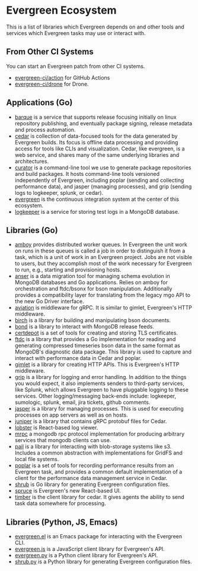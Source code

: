 # Evergreen Ecosystem

This is a list of libraries which Evergreen depends on and other tools and services
which Evergreen tasks may use or interact with.

## From Other CI Systems
You can start an Evergreen patch from other CI systems.
* [evergreen-ci/action](https://github.com/evergreen-ci/action) for GitHub Actions
* [evergreen-ci/drone](https://github.com/evergreen-ci/drone/) for Drone.

## Applications (Go)
* [barque](https://github.com/evergreen-ci/barque) is a service that supports release
  focusing initially on linux repository publishing, and eventually package signing, 
  release metadata and process automation.
* [cedar](https://github.com/evergreen-ci/cedar) is collection of data-focused
  tools for the data generated by Evergreen builds. Its focus is offline data
  processing and providing access for tools like CLIs and visualization. Cedar,
  like evergreen, is a web service, and shares many of the same underlying
  libraries and architectures.
* [curator](https://github.com/mongodb/curator) is a command-line tool we use to
  generate package repositories and build packages. It hosts command-line tools
  versioned independently of Evergreen, including poplar (sending and collecting
  performance data), and jasper (managing processes), and grip (sending logs to
  logkeeper, splunk, or cedar).
* [evergreen](https://github.com/evergreen-ci/evergreen) is the continuous
  integration system at the center of this ecosystem.
* [logkeeper](https://github.com/evergreen-ci/logkeeper) is a service for
  storing test logs in a MongoDB database.

## Libraries (Go)
* [amboy](https://github.com/mongodb/amboy) provides distributed worker queues.
  In Evergreen the unit work on runs in these queues is called a job in order to
  distinguish it from a task, which is a unit of work in an Evergreen project.
  Jobs are not visible to users, but they accomplish most of the work necessary
  for Evergreen to run, e.g., starting and provisioning hosts.
* [anser](https://github.com/mongodb/anser) is a data migration tool for managing
  schema evolution in MongoDB databases and Go applications. Relies on amboy
  for orchestration and ftdc/bsonx for bson manipulation. Additionally provides a
  compatibility layer for translating from the legacy mgo API to the new Go
  Driver interface.
* [aviation](https://github.com/evergreen-ci/aviation) is middleware for gRPC.
  It is similar to gimlet, Evergreen's HTTP middleware.
* [birch](https://github.com/evergreen-ci/bich) is a library for building and manipulating bson documents.
* [bond](https://github.com/evergreen-ci/bond) is a library to interact with MongoDB
  release feeds.
* [certdepot](https://github.com/evergreen-ci/certdepot) is a set of tools for
  creating and storing TLS certificates.
* [ftdc](https://github.com/mongodb/ftdc) is a library that provides a Go
  implementation for reading and generating compressed timeseries bson data
  in the same format as MongoDB's diagnostic data package. This library
  is used to capture and interact with performance data in Cedar and poplar.
* [gimlet](https://github.com/evergreen-ci/gimlet) is a library for creating
  HTTP APIs. This is Evergreen's HTTP middleware.
* [grip](https://github.com/mongodb/grip) is a library for logging and error
  handling. In addition to the things you would expect, it also implements
  senders to third-party services, like Splunk, which allows Evergreen to have
  pluggable logging to these services. Other logging/messaging back-ends
  include: logkeeper, sumologic, splunk, email, jira tickets, github comments.
* [jasper](https://github.com/mongodb/jasper) is a library for managing processes.
  This is used for executing processes on app servers as well as on hosts.
* [juniper](https://github.com/evergreen-ci/juniper) is a library that contains
  gRPC protobuf files for Cedar.
* [lobster](https://github.com/evergreen-ci/lobster) is React-based log viewer.
* [mrpc](https://github.com/evergreen-ci/mrpc) a mongodb rpc protocol implementation
  for producing arbitrary services that mongodb clients can use.
* [pail](https://github.com/evergreen-ci/pail) is a library for interacting
  with blob-storage systems like s3. Includes a common abstraction with
  implementations for GridFS and local file systems.
* [poplar](https://github.com/evergreen-ci/poplar) is a set of tools for
  recording performance results from an Evergreen task, and provides a common
  default implementation of a client for the performance data management
  service in Cedar.
* [shrub](https://github.com/evergreen-ci/shrub) is Go library for generating
  Evergreen configuration files.
* [spruce](https://github.com/evergreen-ci/spruce) is Evergreen's new
  React-based UI.
* [timber](https://github.com/evergreen-ci/timber) is the client library for
  cedar. It gives agents the ability to send task data somewhere for processing.

## Libraries (Python, JS, Emacs)
* [evergreen.el](https://github.com/mongodb/evergreen.el) is an Emacs package for
  interacting with the Evergreen CLI.
* [evergreen.js](https://github.com/evergreen-ci/evergreen.js) is a JavaScript
  client library for Evergreen's API.
* [evergreen.py](https://github.com/evergreen-ci/evergreen.py) is a Python
  client library for Evergreen's API.
* [shrub.py](https://github.com/evergreen-ci/shrub.py) is a Python library for
  generating Evergreen configuration files.
